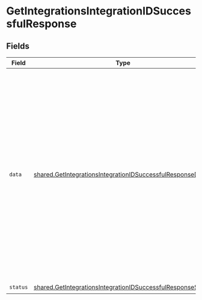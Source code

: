 # GetIntegrationsIntegrationIDSuccessfulResponse


## Fields

| Field                                                                                                                                                                                                                                                                                                                                                                                                                                                                                                                                                                                                        | Type                                                                                                                                                                                                                                                                                                                                                                                                                                                                                                                                                                                                         | Required                                                                                                                                                                                                                                                                                                                                                                                                                                                                                                                                                                                                     | Description                                                                                                                                                                                                                                                                                                                                                                                                                                                                                                                                                                                                  | Example                                                                                                                                                                                                                                                                                                                                                                                                                                                                                                                                                                                                      |
| ------------------------------------------------------------------------------------------------------------------------------------------------------------------------------------------------------------------------------------------------------------------------------------------------------------------------------------------------------------------------------------------------------------------------------------------------------------------------------------------------------------------------------------------------------------------------------------------------------------ | ------------------------------------------------------------------------------------------------------------------------------------------------------------------------------------------------------------------------------------------------------------------------------------------------------------------------------------------------------------------------------------------------------------------------------------------------------------------------------------------------------------------------------------------------------------------------------------------------------------ | ------------------------------------------------------------------------------------------------------------------------------------------------------------------------------------------------------------------------------------------------------------------------------------------------------------------------------------------------------------------------------------------------------------------------------------------------------------------------------------------------------------------------------------------------------------------------------------------------------------ | ------------------------------------------------------------------------------------------------------------------------------------------------------------------------------------------------------------------------------------------------------------------------------------------------------------------------------------------------------------------------------------------------------------------------------------------------------------------------------------------------------------------------------------------------------------------------------------------------------------ | ------------------------------------------------------------------------------------------------------------------------------------------------------------------------------------------------------------------------------------------------------------------------------------------------------------------------------------------------------------------------------------------------------------------------------------------------------------------------------------------------------------------------------------------------------------------------------------------------------------ |
| `data`                                                                                                                                                                                                                                                                                                                                                                                                                                                                                                                                                                                                       | [shared.GetIntegrationsIntegrationIDSuccessfulResponseData](../../models/shared/getintegrationsintegrationidsuccessfulresponsedata.md)                                                                                                                                                                                                                                                                                                                                                                                                                                                                       | :heavy_check_mark:                                                                                                                                                                                                                                                                                                                                                                                                                                                                                                                                                                                           | N/A                                                                                                                                                                                                                                                                                                                                                                                                                                                                                                                                                                                                          | {<br/>"id": "factorial:8d1hpPsbjxUkoCoa1veLZGe5",<br/>"tool": {<br/>"id": "factorial",<br/>"label": "Factorial",<br/>"logo_url": "https://storage.googleapis.com/kombo-assets/integrations/factorial/logo.svg",<br/>"icon_url": "https://storage.googleapis.com/kombo-assets/integrations/factorial/icon.svg"<br/>},<br/>"category": "HRIS",<br/>"status": "ACTIVE",<br/>"end_user": {<br/>"organization_name": "Acme",<br/>"creator_email": "example-integration-creator@acme.com",<br/>"origin_id": "2DQJAUtSzzzKP9buDTvUvPk3"<br/>},<br/>"scope_config": {<br/>"id": "B1hu5NGyhdjSq5X3hxEz4bAN",<br/>"name": "Anonymous Scopes"<br/>},<br/>"created_at": "2022-08-07T14:01:29.196Z"<br/>} |
| `status`                                                                                                                                                                                                                                                                                                                                                                                                                                                                                                                                                                                                     | [shared.GetIntegrationsIntegrationIDSuccessfulResponseStatus](../../models/shared/getintegrationsintegrationidsuccessfulresponsestatus.md)                                                                                                                                                                                                                                                                                                                                                                                                                                                                   | :heavy_check_mark:                                                                                                                                                                                                                                                                                                                                                                                                                                                                                                                                                                                           | N/A                                                                                                                                                                                                                                                                                                                                                                                                                                                                                                                                                                                                          |                                                                                                                                                                                                                                                                                                                                                                                                                                                                                                                                                                                                              |